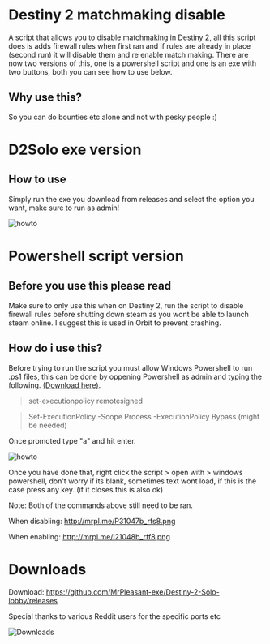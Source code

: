 # Destiny 2 matchmaking disable
A script that allows you to disable matchmaking in Destiny 2, all this script does is adds firewall rules when first ran and if rules are already in place (second run) it will disable them and re enable match making. There are now two versions of this, one is a powershell script and one is an exe with two buttons, both you can see how to use below.

## Why use this? 

So you can do bounties etc alone and not with pesky people :) 

# D2Solo exe version

## How to use

Simply run the exe you download from releases and select the option you want, make sure to run as admin! 

![howto](https://mrpl.me/V12560b_rfn5.png)

# Powershell script version

## Before you use this please read

Make sure to only use this when on Destiny 2, run the script to disable firewall rules before shutting down steam as you wont be able to launch steam online. I suggest this is used in Orbit to prevent crashing. 

## How do i use this?

Before trying to run the script you must allow Windows Powershell to run .ps1 files, this can be done by oppening Powershell as admin and typing the following. [(Download here)](https://github.com/MrPleasant-exe/Destiny-2-Solo-lobby/releases).

> set-executionpolicy remotesigned

> Set-ExecutionPolicy -Scope Process -ExecutionPolicy Bypass (might be needed)

Once promoted type "a" and hit enter. 

![howto](http://mrpl.me/pc1046b_rfx3.gif)

Once you have done that, right click the script > open with > windows powershell, don't worry if its blank, sometimes text wont load, if this is the case press any key. (if it closes this is also ok)

Note: Both of the commands above still need to be ran.

When disabling: http://mrpl.me/P31047b_rfs8.png

When enabling: http://mrpl.me/l21048b_rff8.png

# Downloads

Download: https://github.com/MrPleasant-exe/Destiny-2-Solo-lobby/releases

Special thanks to various Reddit users for the specific ports etc


 <img src="https://img.shields.io/github/downloads/MrPleasant-exe/Destiny-2-Solo-lobby/total" alt="Downloads"/>
